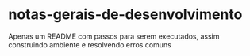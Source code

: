 # notas-gerais-de-desenvolvimento
Apenas um README com passos para serem executados, assim construindo ambiente e resolvendo erros comuns
